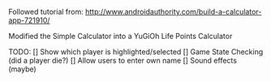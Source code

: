 Followed tutorial from:
http://www.androidauthority.com/build-a-calculator-app-721910/

Modified the Simple Calculator into a YuGiOh Life Points Calculator

TODO:
[] Show which player is highlighted/selected
[] Game State Checking (did a player die?)
[] Allow users to enter own name
[] Sound effects (maybe)

